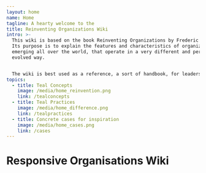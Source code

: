 ```yaml
---
layout: home
name: Home
tagline: A hearty welcome to the
title: Reinventing Organizations Wiki
intro: >-
  This wiki is based on the book Reinventing Organizations by Frederic Laloux.
  Its purpose is to explain the features and characteristics of organizations,
  emerging all over the world, that operate in a very different and perhaps more
  evolved way.


  The wiki is best used as a reference, a sort of handbook, for leaders looking to upgrade specific management practices in their organization.
topics:
  - title: Teal Concepts
    image: /media/home_reinvention.png
    link: /tealconcepts
  - title: Teal Practices
    image: /media/home_difference.png
    link: /tealpractices
  - title: Concrete cases for inspiration
    image: /media/home_cases.png
    link: /cases
---
```


# Responsive Organisations Wiki
